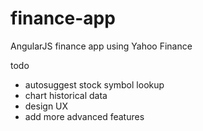 # finance-app
AngularJS finance app using Yahoo Finance


todo
 + autosuggest stock symbol lookup
 + chart historical data
 + design UX
 + add more advanced features
